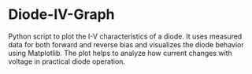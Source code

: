# Diode-IV-Graph
Python script to plot the I-V characteristics of a diode. It uses measured data for both forward and reverse bias and visualizes the diode behavior using Matplotlib. The plot helps to analyze how current changes with voltage in practical diode operation.
